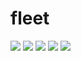 # fleet
<a href="https://github.com/joelwmulongo"><img src="https://img.icons8.com/clouds/75/000000/github.png"/></a>
<a href="https://stackoverflow.com/users/16901798/joel-mulongo"><img src="https://Stack_Overflow.png"/></a>
<a href="https://github.com/joelwmulongo"><img src="https://img.icons8.com/clouds/75/000000/github.png"/></a>
<a href="https://github.com/joelwmulongo"><img src="https://img.icons8.com/clouds/75/000000/github.png"/></a>
<a href="https://github.com/joelwmulongo"><img src="https://img.icons8.com/clouds/75/000000/github.png"/></a>
